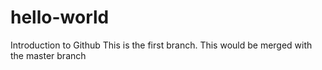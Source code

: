 # hello-world
Introduction to Github
This is the first branch. This would be merged with the master branch
